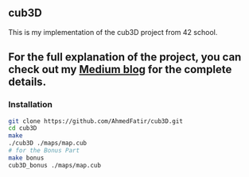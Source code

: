 ## cub3D

This is my implementation of the cub3D project from 42 school.
## For the full explanation of the project, you can check out my [Medium blog](https://medium.com/@afatir.ahmedfatir/cub3d-tutorial-af5dd31d2fcf) for the complete details.

### Installation
``` bash
git clone https://github.com/AhmedFatir/cub3D.git
cd cub3D
make
./cub3D ./maps/map.cub
# for the Bonus Part
make bonus
cub3D_bonus ./maps/map.cub
```

